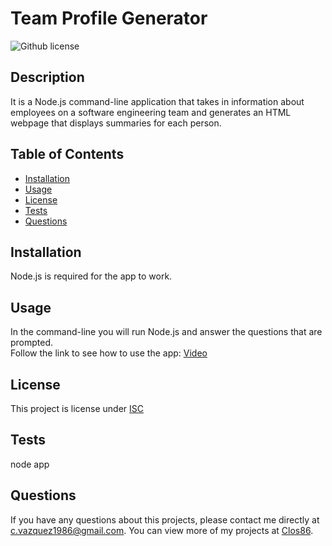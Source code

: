 # Team Profile Generator
  ![Github license](http://img.shields.io/badge/license-ISC-blue.svg)  
  ## Description 
  It is a Node.js command-line application that takes in information about employees on a software engineering team and generates an HTML webpage that displays summaries for each person.
  ## Table of Contents
  * [Installation](#installation)
  * [Usage](#usage)
  * [License](#license)  
  * [Tests](#tests)
  * [Questions](#questions)
  
  ## Installation 
  Node.js is required for the app to work.
  ## Usage 
  In the command-line you will run Node.js and answer the questions that are prompted.  
  Follow the link to see how to use the app: [Video](https://drive.google.com/file/d/1an0yK4qETexuzXewTFCUvt3HujpgH5sV/view)
  
  ## License 
  This project is license under [ISC](https://choosealicense.com/licenses/ISC/)
  ## Tests
  node app
  ## Questions
  If you have any questions about this projects, please contact me directly at [c.vazquez1986@gmail.com](mailto:c.vazquez1986@gmail.com). You can view more of my projects at [Clos86](https://github.com/Clos86).
